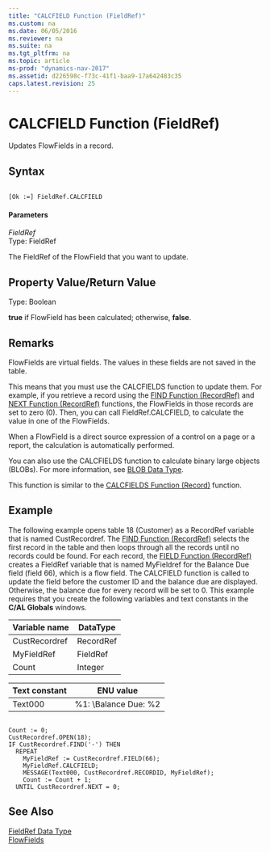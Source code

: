 ```yaml
---
title: "CALCFIELD Function (FieldRef)"
ms.custom: na
ms.date: 06/05/2016
ms.reviewer: na
ms.suite: na
ms.tgt_pltfrm: na
ms.topic: article
ms-prod: "dynamics-nav-2017"
ms.assetid: d226598c-f73c-41f1-baa9-17a642483c35
caps.latest.revision: 25
---
```

# CALCFIELD Function (FieldRef)
Updates FlowFields in a record.  
  
## Syntax  
  
```  
  
[Ok :=] FieldRef.CALCFIELD  
```  
  
#### Parameters  
 *FieldRef*  
 Type: FieldRef  
  
 The FieldRef of the FlowField that you want to update.  
  
## Property Value/Return Value  
 Type: Boolean  
  
 **true** if FlowField has been calculated; otherwise, **false**.  
  
## Remarks  
 FlowFields are virtual fields. The values in these fields are not saved in the table.  
  
 This means that you must use the CALCFIELDS function to update them. For example, if you retrieve a record using the [FIND Function \(RecordRef\)](FIND-Function--RecordRef-.md) and [NEXT Function \(RecordRef\)](NEXT-Function--RecordRef-.md) functions, the FlowFields in those records are set to zero \(0\). Then, you can call FieldRef.CALCFIELD, to calculate the value in one of the FlowFields.  
  
 When a FlowField is a direct source expression of a control on a page or a report, the calculation is automatically performed.  
  
 You can also use the CALCFIELDS function to calculate binary large objects \(BLOBs\). For more information, see [BLOB Data Type](BLOB-Data-Type.md).  
  
 This function is similar to the [CALCFIELDS Function \(Record\)](CALCFIELDS-Function--Record-.md) function.  
  
## Example  
 The following example opens table 18 \(Customer\) as a RecordRef variable that is named CustRecordref. The [FIND Function \(RecordRef\)](FIND-Function--RecordRef-.md) selects the first record in the table and then loops through all the records until no records could be found. For each record, the [FIELD Function \(RecordRef\)](FIELD-Function--RecordRef-.md) creates a FieldRef variable that is named MyFieldref for the Balance Due field \(field 66\), which is a flow field. The CALCFIELD function is called to update the field before the customer ID and the balance due are displayed. Otherwise, the balance due for every record will be set to 0. This example requires that you create the following variables and text constants in the **C\/AL Globals** windows.  
  
|Variable name|DataType|  
|-------------------|--------------|  
|CustRecordref|RecordRef|  
|MyFieldRef|FieldRef|  
|Count|Integer|  
  
|Text constant|ENU value|  
|-------------------|---------------|  
|Text000|%1: \\Balance Due: %2|  
  
```  
  
Count := 0;  
CustRecordref.OPEN(18);  
IF CustRecordref.FIND('-') THEN  
  REPEAT  
    MyFieldRef := CustRecordref.FIELD(66);  
    MyFieldRef.CALCFIELD;  
    MESSAGE(Text000, CustRecordref.RECORDID, MyFieldRef);  
    Count := Count + 1;  
  UNTIL CustRecordref.NEXT = 0;  
```  
  
## See Also  
 [FieldRef Data Type](FieldRef-Data-Type.md)   
 [FlowFields](FlowFields.md)